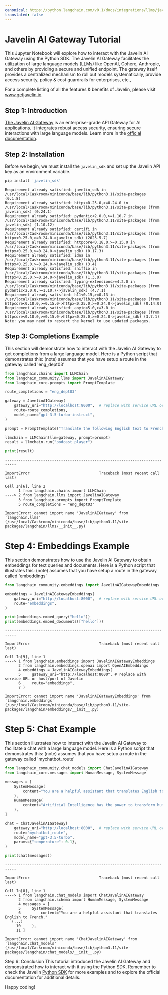 ```yaml
---
canonical: https://python.langchain.com/v0.1/docs/integrations/llms/javelin
translated: false
---
```


# Javelin AI Gateway Tutorial

This Jupyter Notebook will explore how to interact with the Javelin AI Gateway using the Python SDK.
The Javelin AI Gateway facilitates the utilization of large language models (LLMs) like OpenAI, Cohere, Anthropic, and others by
providing a secure and unified endpoint. The gateway itself provides a centralized mechanism to roll out models systematically,
provide access security, policy & cost guardrails for enterprises, etc.,

For a complete listing of all the features & benefits of Javelin, please visit www.getjavelin.io

## Step 1: Introduction

[The Javelin AI Gateway](https://www.getjavelin.io) is an enterprise-grade API Gateway for AI applications. It integrates robust access security, ensuring secure interactions with large language models. Learn more in the [official documentation](https://docs.getjavelin.io).

## Step 2: Installation

Before we begin, we must install the `javelin_sdk` and set up the Javelin API key as an environment variable.

```python
pip install 'javelin_sdk'
```

```output
Requirement already satisfied: javelin_sdk in /usr/local/Caskroom/miniconda/base/lib/python3.11/site-packages (0.1.8)
Requirement already satisfied: httpx<0.25.0,>=0.24.0 in /usr/local/Caskroom/miniconda/base/lib/python3.11/site-packages (from javelin_sdk) (0.24.1)
Requirement already satisfied: pydantic<2.0.0,>=1.10.7 in /usr/local/Caskroom/miniconda/base/lib/python3.11/site-packages (from javelin_sdk) (1.10.12)
Requirement already satisfied: certifi in /usr/local/Caskroom/miniconda/base/lib/python3.11/site-packages (from httpx<0.25.0,>=0.24.0->javelin_sdk) (2023.5.7)
Requirement already satisfied: httpcore<0.18.0,>=0.15.0 in /usr/local/Caskroom/miniconda/base/lib/python3.11/site-packages (from httpx<0.25.0,>=0.24.0->javelin_sdk) (0.17.3)
Requirement already satisfied: idna in /usr/local/Caskroom/miniconda/base/lib/python3.11/site-packages (from httpx<0.25.0,>=0.24.0->javelin_sdk) (3.4)
Requirement already satisfied: sniffio in /usr/local/Caskroom/miniconda/base/lib/python3.11/site-packages (from httpx<0.25.0,>=0.24.0->javelin_sdk) (1.3.0)
Requirement already satisfied: typing-extensions>=4.2.0 in /usr/local/Caskroom/miniconda/base/lib/python3.11/site-packages (from pydantic<2.0.0,>=1.10.7->javelin_sdk) (4.7.1)
Requirement already satisfied: h11<0.15,>=0.13 in /usr/local/Caskroom/miniconda/base/lib/python3.11/site-packages (from httpcore<0.18.0,>=0.15.0->httpx<0.25.0,>=0.24.0->javelin_sdk) (0.14.0)
Requirement already satisfied: anyio<5.0,>=3.0 in /usr/local/Caskroom/miniconda/base/lib/python3.11/site-packages (from httpcore<0.18.0,>=0.15.0->httpx<0.25.0,>=0.24.0->javelin_sdk) (3.7.1)
Note: you may need to restart the kernel to use updated packages.
```

## Step 3: Completions Example

This section will demonstrate how to interact with the Javelin AI Gateway to get completions from a large language model. Here is a Python script that demonstrates this:
(note) assumes that you have setup a route in the gateway called 'eng_dept03'

```python
from langchain.chains import LLMChain
from langchain_community.llms import JavelinAIGateway
from langchain_core.prompts import PromptTemplate

route_completions = "eng_dept03"

gateway = JavelinAIGateway(
    gateway_uri="http://localhost:8000",  # replace with service URL or host/port of Javelin
    route=route_completions,
    model_name="gpt-3.5-turbo-instruct",
)

prompt = PromptTemplate("Translate the following English text to French: {text}")

llmchain = LLMChain(llm=gateway, prompt=prompt)
result = llmchain.run("podcast player")

print(result)
```

```output
---------------------------------------------------------------------------

ImportError                               Traceback (most recent call last)

Cell In[6], line 2
      1 from langchain.chains import LLMChain
----> 2 from langchain.llms import JavelinAIGateway
      3 from langchain.prompts import PromptTemplate
      5 route_completions = "eng_dept03"

ImportError: cannot import name 'JavelinAIGateway' from 'langchain.llms' (/usr/local/Caskroom/miniconda/base/lib/python3.11/site-packages/langchain/llms/__init__.py)
```

# Step 4: Embeddings Example

This section demonstrates how to use the Javelin AI Gateway to obtain embeddings for text queries and documents. Here is a Python script that illustrates this:
(note) assumes that you have setup a route in the gateway called 'embeddings'

```python
from langchain_community.embeddings import JavelinAIGatewayEmbeddings

embeddings = JavelinAIGatewayEmbeddings(
    gateway_uri="http://localhost:8000",  # replace with service URL or host/port of Javelin
    route="embeddings",
)

print(embeddings.embed_query("hello"))
print(embeddings.embed_documents(["hello"]))
```

```output
---------------------------------------------------------------------------

ImportError                               Traceback (most recent call last)

Cell In[9], line 1
----> 1 from langchain.embeddings import JavelinAIGatewayEmbeddings
      2 from langchain.embeddings.openai import OpenAIEmbeddings
      4 embeddings = JavelinAIGatewayEmbeddings(
      5     gateway_uri="http://localhost:8000", # replace with service URL or host/port of Javelin
      6     route="embeddings",
      7 )

ImportError: cannot import name 'JavelinAIGatewayEmbeddings' from 'langchain.embeddings' (/usr/local/Caskroom/miniconda/base/lib/python3.11/site-packages/langchain/embeddings/__init__.py)
```

# Step 5: Chat Example

This section illustrates how to interact with the Javelin AI Gateway to facilitate a chat with a large language model. Here is a Python script that demonstrates this:
(note) assumes that you have setup a route in the gateway called 'mychatbot_route'

```python
from langchain_community.chat_models import ChatJavelinAIGateway
from langchain_core.messages import HumanMessage, SystemMessage

messages = [
    SystemMessage(
        content="You are a helpful assistant that translates English to French."
    ),
    HumanMessage(
        content="Artificial Intelligence has the power to transform humanity and make the world a better place"
    ),
]

chat = ChatJavelinAIGateway(
    gateway_uri="http://localhost:8000",  # replace with service URL or host/port of Javelin
    route="mychatbot_route",
    model_name="gpt-3.5-turbo",
    params={"temperature": 0.1},
)

print(chat(messages))
```

```output
---------------------------------------------------------------------------

ImportError                               Traceback (most recent call last)

Cell In[8], line 1
----> 1 from langchain.chat_models import ChatJavelinAIGateway
      2 from langchain.schema import HumanMessage, SystemMessage
      4 messages = [
      5     SystemMessage(
      6         content="You are a helpful assistant that translates English to French."
   (...)
     10     ),
     11 ]

ImportError: cannot import name 'ChatJavelinAIGateway' from 'langchain.chat_models' (/usr/local/Caskroom/miniconda/base/lib/python3.11/site-packages/langchain/chat_models/__init__.py)
```

Step 6: Conclusion
This tutorial introduced the Javelin AI Gateway and demonstrated how to interact with it using the Python SDK.
Remember to check the Javelin [Python SDK](https://www.github.com/getjavelin.io/javelin-python) for more examples and to explore the official documentation for additional details.

Happy coding!